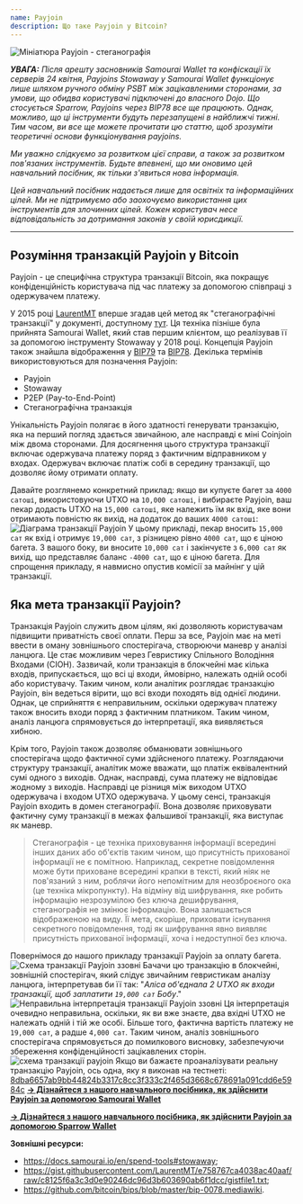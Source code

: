 ```yaml
---
name: Payjoin
description: Що таке Payjoin у Bitcoin?
---
```

![Мініатюра Payjoin - стеганографія](assets/cover.webp)

***УВАГА:** Після арешту засновників Samourai Wallet та конфіскації їх серверів 24 квітня, Payjoins Stowaway у Samourai Wallet функціонує лише шляхом ручного обміну PSBT між зацікавленими сторонами, за умови, що обидва користувачі підключені до власного Dojo. Що стосується Sparrow, Payjoins через BIP78 все ще працюють. Однак, можливо, що ці інструменти будуть перезапущені в найближчі тижні. Тим часом, ви все ще можете прочитати цю статтю, щоб зрозуміти теоретичні основи функціонування payjoins.*

_Ми уважно слідкуємо за розвитком цієї справи, а також за розвитком пов'язаних інструментів. Будьте впевнені, що ми оновимо цей навчальний посібник, як тільки з'явиться нова інформація._

_Цей навчальний посібник надається лише для освітніх та інформаційних цілей. Ми не підтримуємо або заохочуємо використання цих інструментів для злочинних цілей. Кожен користувач несе відповідальність за дотримання законів у своїй юрисдикції._

---
## Розуміння транзакцій Payjoin у Bitcoin

Payjoin - це специфічна структура транзакції Bitcoin, яка покращує конфіденційність користувача під час платежу за допомогою співпраці з одержувачем платежу.

У 2015 році [LaurentMT](https://twitter.com/LaurentMT) вперше згадав цей метод як "стеганографічні транзакції" у документі, доступному [тут](https://gist.githubusercontent.com/LaurentMT/e758767ca4038ac40aaf/raw/c8125f6a3c3d0e90246dc96d3b603690ab6f1dcc/gistfile1.txt). Ця техніка пізніше була прийнята Samourai Wallet, який став першим клієнтом, що реалізував її за допомогою інструменту Stowaway у 2018 році. Концепція Payjoin також знайшла відображення у [BIP79](https://github.com/bitcoin/bips/blob/master/bip-0079.mediawiki) та [BIP78](https://github.com/bitcoin/bips/blob/master/bip-0078.mediawiki). Декілька термінів використовуються для позначення Payjoin:
- Payjoin
- Stowaway
- P2EP (Pay-to-End-Point)
- Стеганографічна транзакція

Унікальність Payjoin полягає в його здатності генерувати транзакцію, яка на перший погляд здається звичайною, але насправді є міні Coinjoin між двома сторонами. Для досягнення цього структура транзакції включає одержувача платежу поряд з фактичним відправником у входах. Одержувач включає платіж собі в середину транзакції, що дозволяє йому отримати оплату.

Давайте розглянемо конкретний приклад: якщо ви купуєте багет за `4000 сатоші`, використовуючи UTXO на `10,000 сатоші`, і вибираєте Payjoin, ваш пекар додасть UTXO на `15,000 сатоші`, яке належить їм як вхід, яке вони отримають повністю як вихід, на додаток до ваших `4000 сатоші`:
![Діаграма транзакції Payjoin](assets/en/1.webp)
У цьому прикладі, пекар вносить `15,000 сат` як вхід і отримує `19,000 сат`, з різницею рівно `4000 сат`, що є ціною багета. З вашого боку, ви вносите `10,000 сат` і закінчуєте з `6,000 сат` як вихід, що представляє баланс `-4000 сат`, що є ціною багета. Для спрощення прикладу, я навмисно опустив комісії за майнінг у цій транзакції.

## Яка мета транзакції Payjoin?

Транзакція Payjoin служить двом цілям, які дозволяють користувачам підвищити приватність своєї оплати.
Перш за все, Payjoin має на меті ввести в оману зовнішнього спостерігача, створюючи маневр у аналізі ланцюга. Це стає можливим через Гевристику Спільного Володіння Входами (CIOH). Зазвичай, коли транзакція в блокчейні має кілька входів, припускається, що всі ці входи, ймовірно, належать одній особі або користувачу. Таким чином, коли аналітик розглядає транзакцію Payjoin, він ведеться вірити, що всі входи походять від однієї людини. Однак, це сприйняття є неправильним, оскільки одержувач платежу також вносить входи поряд з фактичним платником. Таким чином, аналіз ланцюга спрямовується до інтерпретації, яка виявляється хибною.

Крім того, Payjoin також дозволяє обманювати зовнішнього спостерігача щодо фактичної суми здійсненого платежу. Розглядаючи структуру транзакції, аналітик може вважати, що платіж еквівалентний сумі одного з виходів. Однак, насправді, сума платежу не відповідає жодному з виходів. Насправді це різниця між виходом UTXO одержувача і входом UTXO одержувача. У цьому сенсі, транзакція Payjoin входить в домен стеганографії. Вона дозволяє приховувати фактичну суму транзакції в межах фальшивої транзакції, яка виступає як маневр.

> Стеганографія - це техніка приховування інформації всередині інших даних або об'єктів таким чином, що присутність прихованої інформації не є помітною. Наприклад, секретне повідомлення може бути приховане всередині крапки в тексті, який ніяк не пов'язаний з ним, роблячи його непомітним для неозброєного ока (це техніка мікропункту). На відміну від шифрування, яке робить інформацію незрозумілою без ключа дешифрування, стеганографія не змінює інформацію. Вона залишається відображеною на виду. Її мета, скоріше, приховати існування секретного повідомлення, тоді як шифрування явно виявляє присутність прихованої інформації, хоча і недоступної без ключа.

Повернімося до нашого прикладу транзакції Payjoin за оплату багета.
![Схема транзакції Payjoin ззовні](assets/en/2.webp)
Бачачи цю транзакцію в блокчейні, зовнішній спостерігач, який слідує звичайним гевристикам аналізу ланцюга, інтерпретував би її так: "*Аліса об'єднала 2 UTXO як входи транзакції, щоб заплатити `19,000 сат` Бобу*."
![Неправильна інтерпретація транзакції Payjoin ззовні](assets/en/3.webp)
Ця інтерпретація очевидно неправильна, оскільки, як ви вже знаєте, два вхідні UTXO не належать одній і тій же особі. Більше того, фактична вартість платежу не `19,000 сат`, а радше `4,000 сат`. Таким чином, аналіз зовнішнього спостерігача спрямовується до помилкового висновку, забезпечуючи збереження конфіденційності зацікавлених сторін.![схема транзакції payjoin](assets/en/1.webp)
Якщо ви бажаєте проаналізувати реальну транзакцію Payjoin, ось одна, яку я виконав на тестнеті: [8dba6657ab9bb44824b3317c8cc3f333c2f465d3668c678691a091cdd6e5984c](https://mempool.space/fr/testnet/tx/8dba6657ab9bb44824b3317c8cc3f333c2f465d3668c678691a091cdd6e5984c)
[**-> Дізнайтеся з нашого навчального посібника, як здійснити Payjoin за допомогою Samourai Wallet**](https://planb.network/tutorials/privacy/payjoin-samourai-wallet)  

[**-> Дізнайтеся з нашого навчального посібника, як здійснити Payjoin за допомогою Sparrow Wallet**](https://planb.network/tutorials/privacy/payjoin-sparrow-wallet)


**Зовнішні ресурси:**
- https://docs.samourai.io/en/spend-tools#stowaway;
- https://gist.githubusercontent.com/LaurentMT/e758767ca4038ac40aaf/raw/c8125f6a3c3d0e90246dc96d3b603690ab6f1dcc/gistfile1.txt;
- https://github.com/bitcoin/bips/blob/master/bip-0078.mediawiki.